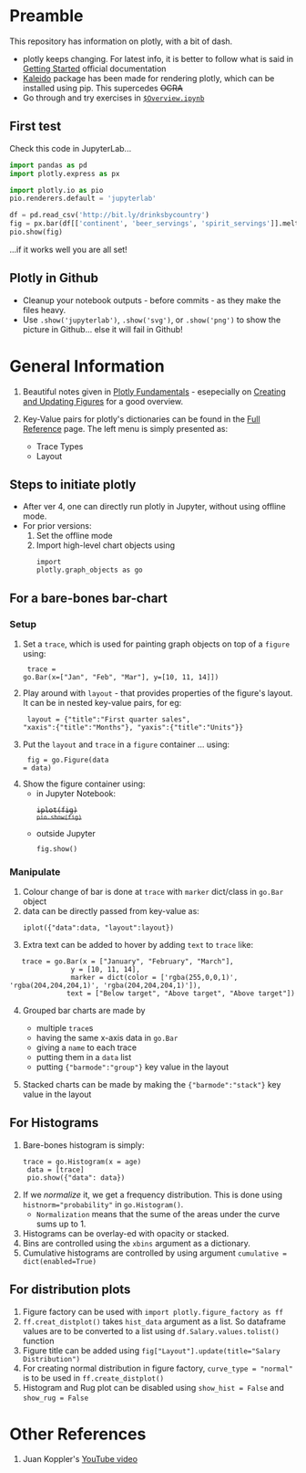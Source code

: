 # Preamble

This repository has information on plotly, with a bit of dash.

* plotly keeps changing. For latest info, it is better to follow what is said in [Getting Started](https://plotly.com/python/getting-started/) official documentation
* [Kaleido](https://github.com/plotly/Kaleido) package has been made for rendering plotly, which can be installed using pip. This supercedes ~~OCRA~~
* Go through and try exercises in [`$Overview.ipynb`](https://github.com/reservoirinvest/learn/blob/master/plotly/$Overview.ipynb)

## First test

Check this code in JupyterLab...
```python
import pandas as pd
import plotly.express as px

import plotly.io as pio
pio.renderers.default = 'jupyterlab'

df = pd.read_csv('http://bit.ly/drinksbycountry')
fig = px.bar(df[['continent', 'beer_servings', 'spirit_servings']].melt(id_vars='continent'), x='continent', y='value', color='variable', barmode='group')
pio.show(fig)
```

...if it works well you are all set!

## Plotly in Github

* Cleanup your notebook outputs - before commits - as they make the files heavy.
* Use `.show('jupyterlab')`, `.show('svg')`, or `.show('png')` to show the picture in Github... else it will fail in Github! 

# General Information
1. Beautiful notes given in [Plotly Fundamentals](https://plot.ly/python/plotly-fundamentals/) - esepecially on [Creating and Updating Figures](https://plot.ly/python/creating-and-updating-figures/) for a good overview.

2. Key-Value pairs for plotly's dictionaries can be found in the [Full Reference](https://plot.ly/python/reference/) page. The left menu is simply presented as:
   - Trace Types
   - Layout

## Steps to initiate plotly
* After ver 4, one can directly run plotly in Jupyter, without using offline mode.
* For prior versions:
    1. Set the offline mode
    2. Import high-level chart objects using <pre><code>import plotly.graph_objects as go</code></pre>

## For a bare-bones bar-chart
### Setup
1. Set a `trace`, which is used for painting graph objects on top of a `figure` using:<code><pre>
trace = go.Bar(x=["Jan", "Feb", "Mar"], 
        y=[10, 11, 14]])</pre></code>
2. Play around with `layout` - that provides properties of the figure's layout. It can be in nested key-value pairs, for eg:
<code><pre>
layout = {"title":"First quarter sales",
         "xaxis":{"title":"Months"},
         "yaxis":{"title":"Units"}}
</code></pre>
3. Put the `layout` and `trace` in a `figure` container ... using:<code><pre>
fig = go.Figure(data = data)
</pre></code>
4. Show the figure container using:
   - in Jupyter Notebook:~~<pre><code>iplot(fig)~~ `pio.show(fig)`</code></pre>
   - outside Jupyter <code><pre>fig.show()</pre></code>

### Manipulate
1. Colour change of bar is done at `trace` with `marker` dict/class in `go.Bar` object
2. data can be directly passed from key-value as:
   ```
   iplot({"data":data, "layout":layout})
   ```
3. Extra text can be added to hover by adding `text` to `trace` like:
```
   trace = go.Bar(x = ["January", "February", "March"],
               y = [10, 11, 14],
               marker = dict(color = ['rgba(255,0,0,1)', 'rgba(204,204,204,1)', 'rgba(204,204,204,1)']),
              text = ["Below target", "Above target", "Above target"])
```
4. Grouped bar charts are made by 
    - multiple `trace`s
    - having the same x-axis data in `go.Bar`
    - giving a `name` to each trace
    - putting them in a `data` list
    - putting `{"barmode":"group"}` key value in the layout

5. Stacked charts can be made by making the `{"barmode":"stack"}` key value in the layout

## For Histograms
1. Bare-bones histogram is simply: 
   <pre><code>trace = go.Histogram(x = age)
    data = [trace]
    pio.show({"data": data})</pre></code>
2. If we *normalize* it, we get a frequency distribution. This is done using `histnorm="probability"` in `go.Histogram()`.
      - `Normalization` means that the sume of the areas under the curve sums up to 1.
3. Histograms can be overlay-ed with opacity or stacked.
4. Bins are controlled using the `xbins` argument as a dictionary.
5. Cumulative histograms are controlled by using argument `cumulative = dict(enabled=True)`

## For distribution plots
1. Figure factory can be used with `import plotly.figure_factory as ff`
2. `ff.creat_distplot()` takes `hist_data` argument as a list. So dataframe values are to be converted to a list using `df.Salary.values.tolist()` function
3. Figure title can be added using `fig["Layout"].update(title="Salary Distribution")`
4. For creating normal distribution in figure factory, `curve_type = "normal"` is to be used in `ff.create_distplot()`
5. Histogram and Rug plot can be disabled using `show_hist = False` and `show_rug = False`

# Other References
1. Juan Koppler's [YouTube video](https://youtu.be/87jyeklhTH8)